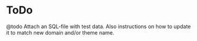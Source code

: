 # ToDo

@todo Attach an SQL-file with test data. Also instructions on how to update it to match new domain and/or theme name.